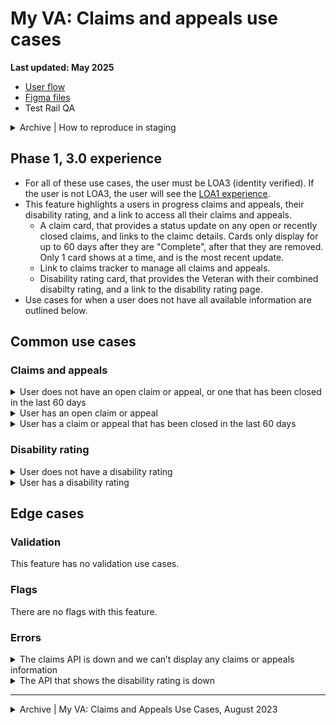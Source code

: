 # My VA: Claims and appeals use cases

**Last updated: May 2025**

- [User flow](https://app.mural.co/t/departmentofveteransaffairs9999/m/departmentofveteransaffairs9999/1746474542228/c397457f63aa34d09dee9f34d785af90cd3b8b96?wid=36-1746474575795&outline=open)
- [Figma files](https://www.figma.com/design/15yOY4VEzitxm5tRMDiAzz/My-VA?node-id=5294-36867&t=KhCgIDPMpZ6FClDG-1)
- Test Rail QA

<details><summary>Archive | How to reproduce in staging</summary>

- [User has open claim or appeal](https://github.com/department-of-veterans-affairs/va.gov-team/blob/master/products/identity-personalization/my-va/use-cases/claims-and-appeals-use-cases/user-has-open-claim-or-appeal.md#how-to-reproduce)
- [User has open claim or appeal that has closed in the last 60 days](https://github.com/department-of-veterans-affairs/va.gov-team/blob/master/products/identity-personalization/my-va/use-cases/claims-and-appeals-use-cases/user-has-recently-closed-claim.md#how-to-reproduce)
- [User does not have an open claim or appeal that has closed in the last 60 days](https://github.com/department-of-veterans-affairs/va.gov-team/blob/master/products/identity-personalization/my-va/use-cases/claims-and-appeals-use-cases/user-has-no-claims-or-appeals.md#how-to-reproduce)
- [Claims API is down](https://github.com/department-of-veterans-affairs/va.gov-team/blob/master/products/identity-personalization/my-va/use-cases/claims-and-appeals-use-cases/claims-api-down.md#how-to-reproduce)

</details>


## Phase 1, 3.0 experience
- For all of these use cases, the user must be LOA3 (identity verified). If the user is not LOA3, the user will see the [LOA1 experience](https://github.com/department-of-veterans-affairs/va.gov-team/tree/master/products/identity-personalization/my-va/use-cases/LOA1-use-cases).
- This feature highlights a users in progress claims and appeals, their disability rating, and a link to access all their claims and appeals.
   - A claim card, that provides a status update on any open or recently closed claims, and links to the claimc details. Cards only display for up to 60 days after they are "Complete", after that they are removed. Only 1 card shows at a time, and is the most recent update.
   - Link to claims tracker to manage all claims and appeals.
   - Disability rating card, that provides the Veteran with their combined disabilty rating, and a link to the disability rating page.
- Use cases for when a user does not have all available information are outlined below.


## Common use cases

### Claims and appeals

<details><summary>User does not have an open claim or appeal, or one that has been closed in the last 60 days</summary>

- **Use case:** If a logged in LOA3 user does not have an open claim or appeal or one that has been closed in the last 60 days, they will see informational text and be provided a link to check all claims and appeals.
- **Status code:** TBD
- **Format:** Paragraph copy. See designs.
- [Link to designs](https://www.figma.com/design/15yOY4VEzitxm5tRMDiAzz/My-VA?node-id=5165-13907&t=Qplg9wUFJEDlP70M-1)
- [Link to code]
- **Content:** See designs.

</details>


<details><summary>User has an open claim or appeal</summary>

- **Use case:** If a LOA3 user has an open claim or appeal, they will see a card in this section that tells them the type of claim or appeal, the date the application was received, a current status update, and a link to "Review details" which links to the details page for that specific claim in the claims tool. The claim details link is specific to the claim card. It is in the following format and the ###### is the claim number: https://va.gov/track-claims/your-claims/########/status.
- **Status code:** TBD
- **Format:** [Card component](https://design.va.gov/components/card)
- [Link to designs](https://www.figma.com/design/15yOY4VEzitxm5tRMDiAzz/My-VA?node-id=5069-18389&t=Qplg9wUFJEDlP70M-1)
- [Link to code]
- **Content:** Varies on claim and appeal type.

</details>


<details><summary>User has a claim or appeal that has been closed in the last 60 days</summary>

- **Use case:** If a logged in LOA3 user has a claim or appeal that has been closed in the last 60 days, they will see a card in this section that tells them the type of claim or appeal, the date the application was received, a current status update of “Complete”, and a link to "Review details" which links to the details page for that specific claim in the claims tool. The claim details link is specific to the claim card. It is in the following format and the ###### is the claim number: https://va.gov/track-claims/your-claims/########/status. Once a claim or appeal has been closed for longer than 60 days, the status card will no longer show on My VA.
- **Status code:** TBD
- **Format:** [Card component](https://design.va.gov/components/card)
- [Link to designs](https://www.figma.com/design/15yOY4VEzitxm5tRMDiAzz/My-VA?node-id=5069-18446&t=Qplg9wUFJEDlP70M-1)
- [Link to code]
- **Content:** Varies on claim and appeal type. See code.

</details>


### Disability rating

<details><summary>User does not have a disability rating</summary>

- **Use case:** If a logged in LOA3 user does not have a disability rating they see information informing them they do not have a disability rating, and a link to learn more.
- **Status code:** TBD
- **Format:** Paragraph copy. See designs.
- [Link to designs](https://www.figma.com/design/15yOY4VEzitxm5tRMDiAzz/My-VA?node-id=5261-51052&t=KhCgIDPMpZ6FClDG-1)
- [Link to code]
- **Content:** See designs.

</details>


<details><summary>User has a disability rating</summary>

- **Use case:** If a logged in LOA3 user has a disability rating they see a card with their combined disability rating, and a link to review the rating breakdown.
- **Status code:** 200
- **Format:** [Card component](https://design.va.gov/components/card)
- [Link to designs](https://www.figma.com/design/15yOY4VEzitxm5tRMDiAzz/My-VA?node-id=5072-18503&t=Qplg9wUFJEDlP70M-1)
- [Link to code]
- **Content:** See designs.

</details>


## Edge cases

### Validation
This feature has no validation use cases.

### Flags
There are no flags with this feature.

### Errors

<details><summary>The claims API is down and we can’t display any claims or appeals information</summary>
  
- **Use case:** If an LOA3 user logs in and there is an error with the claims API, then we will not be able to show a card for any recent claim or appeal updates. A link to go to the claims tracker still shows in the section.
- **Status code:** TBD
- **Format:** [Warning slim alert](https://design.va.gov/components/alert/#web-2)
- [Link to designs](https://www.figma.com/design/15yOY4VEzitxm5tRMDiAzz/My-VA?node-id=5074-19242&t=Qplg9wUFJEDlP70M-1)
- [Link to code]
- **Content:**

We can't access your claims or appeals information right now. Please refresh or try again later.

</details>


<details><summary>The API that shows the disability rating is down</summary>
  
- **Use case:** If an LOA3 user logs in and there is an error with the API that displays the disability rating, then we show an alert informing the user the information is currently unavailable. A link to the disability page is still available in the section.
- **Status code:** TBD
- **Format:** [Warning slim alert](https://design.va.gov/components/alert/#warning-alert)
- [Link to designs](https://www.figma.com/design/15yOY4VEzitxm5tRMDiAzz/My-VA?node-id=5072-18605&t=Qplg9wUFJEDlP70M-1)
- [Link to code]
- **Content:**

We can’t currently display your disability rating. Please refresh or try again later.

</details>

---

<details><summary>Archive | My VA: Claims and Appeals Use Cases, August 2023</summary>
  
# My VA: Claims and Appeals Use Cases

**Last updated:** August 1, 2023

- This feature on My VA gives the user a status update on any open or recently closed claims (within the last 60 days) and links them to the claims tool to see more details. 
- This feature also contains a link to the claims tool to manage all claims and appeals and a link for them to learn more about filing claims.
- For all use cases, the user must be LOA3 (identity verified). All LOA3 users will see this section on My VA.
- [LOA1 users](https://github.com/department-of-veterans-affairs/va.gov-team/tree/master/products/identity-personalization/my-va/use-cases/LOA1-use-cases) will not see this section on My VA.

## Common use cases
- [User has an open claim or appeal](https://github.com/department-of-veterans-affairs/va.gov-team/blob/master/products/identity-personalization/my-va/use-cases/claims-and-appeals-use-cases/user-has-open-claim-or-appeal.md)
- [User has a claim or appeal that has been closed in the last 60 days](https://github.com/department-of-veterans-affairs/va.gov-team/blob/master/products/identity-personalization/my-va/use-cases/claims-and-appeals-use-cases/user-has-recently-closed-claim.md)
- [User does not have an open claim or appeal, or one that has been closed in the last 60 days](https://github.com/department-of-veterans-affairs/va.gov-team/blob/master/products/identity-personalization/my-va/use-cases/claims-and-appeals-use-cases/user-has-no-claims-or-appeals.md)

## Edge cases

### Flags
There are no flags associated with this feature.

### System
- [The claims API is down and we can’t display any claims or appeals information](https://github.com/department-of-veterans-affairs/va.gov-team/blob/master/products/identity-personalization/my-va/use-cases/claims-and-appeals-use-cases/claims-api-down.md)

## Flow diagrams
- [User flow for claims and appeals on My VA](https://www.figma.com/file/15yOY4VEzitxm5tRMDiAzz/My-VA?type=design&node-id=0-7177&mode=design)

</details>
